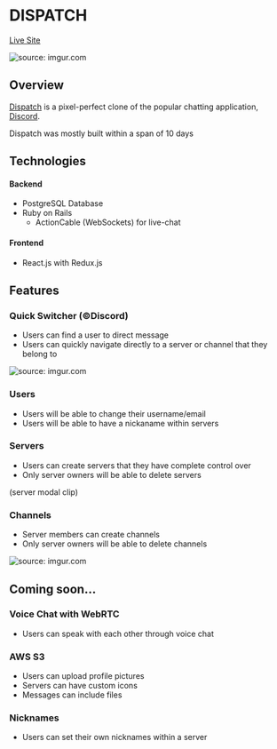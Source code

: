 # DISPATCH
[Live Site](https://dispatch-aa.herokuapp.com/#/)

<img src="https://i.imgur.com/gTJBwof.gif" title="source: imgur.com" />

## Overview

[Dispatch](https://dispatch-aa.herokuapp.com/#/) is a pixel-perfect clone of the popular chatting application, [Discord](https://discordapp.com/).

Dispatch was mostly built within a span of 10 days

## Technologies

#### Backend
 * PostgreSQL Database
 * Ruby on Rails
   * ActionCable (WebSockets) for live-chat

#### Frontend
 * React.js with Redux.js
 
## Features

### Quick Switcher (©Discord)
 * Users can find a user to direct message
 * Users can quickly navigate directly to a server or channel that they belong to
 
<img src="https://i.imgur.com/7rdGeSn.gif" title="source: imgur.com" /></a>

### Users

 * Users will be able to change their username/email
 * Users will be able to have a nickaname within servers

### Servers

 * Users can create servers that they have complete control over
 * Only server owners will be able to delete servers

(server modal clip)

### Channels

 * Server members can create channels
 * Only server owners will be able to delete channels
 
<img src="https://i.imgur.com/hxdGev4.gif" title="source: imgur.com" />

## Coming soon...

### Voice Chat with WebRTC
 * Users can speak with each other through voice chat
 
### AWS S3
 * Users can upload profile pictures
 * Servers can have custom icons
 * Messages can include files

### Nicknames
 * Users can set their own nicknames within a server

